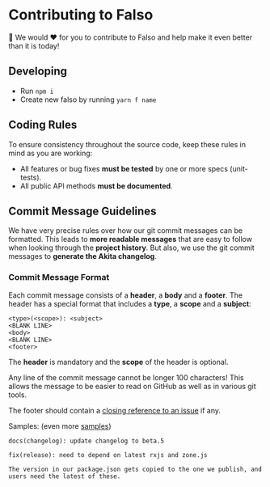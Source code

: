 # Contributing to Falso

🙏 We would ❤️ for you to contribute to Falso and help make it even better than it is today!

## Developing
- Run `npm i`
- Create new falso by running `yarn f name`

## <a name="rules"></a> Coding Rules

To ensure consistency throughout the source code, keep these rules in mind as you are working:

- All features or bug fixes **must be tested** by one or more specs (unit-tests).
- All public API methods **must be documented**.

## <a name="commit"></a> Commit Message Guidelines

We have very precise rules over how our git commit messages can be formatted. This leads to **more
readable messages** that are easy to follow when looking through the **project history**. But also,
we use the git commit messages to **generate the Akita changelog**.

### Commit Message Format

Each commit message consists of a **header**, a **body** and a **footer**. The header has a special
format that includes a **type**, a **scope** and a **subject**:

```
<type>(<scope>): <subject>
<BLANK LINE>
<body>
<BLANK LINE>
<footer>
```

The **header** is mandatory and the **scope** of the header is optional.

Any line of the commit message cannot be longer 100 characters! This allows the message to be easier
to read on GitHub as well as in various git tools.

The footer should contain a [closing reference to an issue](https://help.github.com/articles/closing-issues-via-commit-messages/) if any.

Samples: (even more [samples](https://github.com/angular/angular/commits/master))

```
docs(changelog): update changelog to beta.5
```

```
fix(release): need to depend on latest rxjs and zone.js

The version in our package.json gets copied to the one we publish, and users need the latest of these.
```
